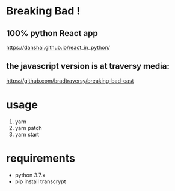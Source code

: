 # Breaking Bad !
## 100% python React app 

https://danshai.github.io/react_in_python/

## the javascript version is at traversy media:
https://github.com/bradtraversy/breaking-bad-cast

# usage
1. yarn
2. yarn patch
3. yarn start

# requirements
- python 3.7.x
- pip install transcrypt